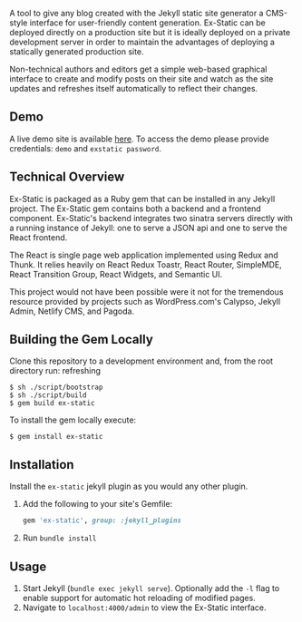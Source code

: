A tool to give any blog created with the Jekyll static site generator a CMS-style interface for user-friendly content generation. Ex-Static can be deployed directly on a production site but it is ideally deployed on a private development server in order to maintain the advantages of deploying a statically generated production site.

Non-technical authors and editors get a simple web-based graphical interface to create and modify posts on their site and watch as the site updates and refreshes itself automatically to reflect their changes.

## Demo

A live demo site is available [here](https://office.johannabearman.duckdns.org). To access the demo please provide credentials: `demo` and `exstatic password`.

## Technical Overview

Ex-Static is packaged as a Ruby gem that can be installed in any Jekyll project. The Ex-Static gem contains both a backend and a frontend component. Ex-Static's backend integrates two sinatra servers directly with a running instance of Jekyll: one to serve a JSON api and one to serve the React frontend.

The React is single page web application implemented using Redux and Thunk. It relies heavily on React Redux Toastr, React Router, SimpleMDE, React Transition Group, React Widgets, and Semantic UI.

This project would not have been possible were it not for the tremendous resource provided by projects such as WordPress.com's Calypso,
Jekyll Admin, Netlify CMS, and Pagoda.

## Building the Gem Locally

Clone this repository to a development environment and, from the root directory run:
refreshing

```console
$ sh ./script/bootstrap
$ sh ./script/build
$ gem build ex-static
```

To install the gem locally execute:

```console
$ gem install ex-static
```

## Installation

Install the `ex-static` jekyll plugin as you would any other plugin.

1. Add the following to your site's Gemfile:

    ```ruby
    gem 'ex-static', group: :jekyll_plugins
    ```

2. Run `bundle install`

## Usage

1. Start Jekyll (`bundle exec jekyll serve`). Optionally add the `-l` flag to enable support for automatic hot reloading of modified pages.
2. Navigate to `localhost:4000/admin` to view the Ex-Static interface.
